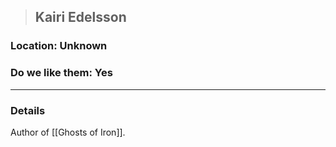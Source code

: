 >## Kairi Edelsson

### Location: Unknown

### Do we like them: Yes

***

### Details

Author of [[Ghosts of Iron]].